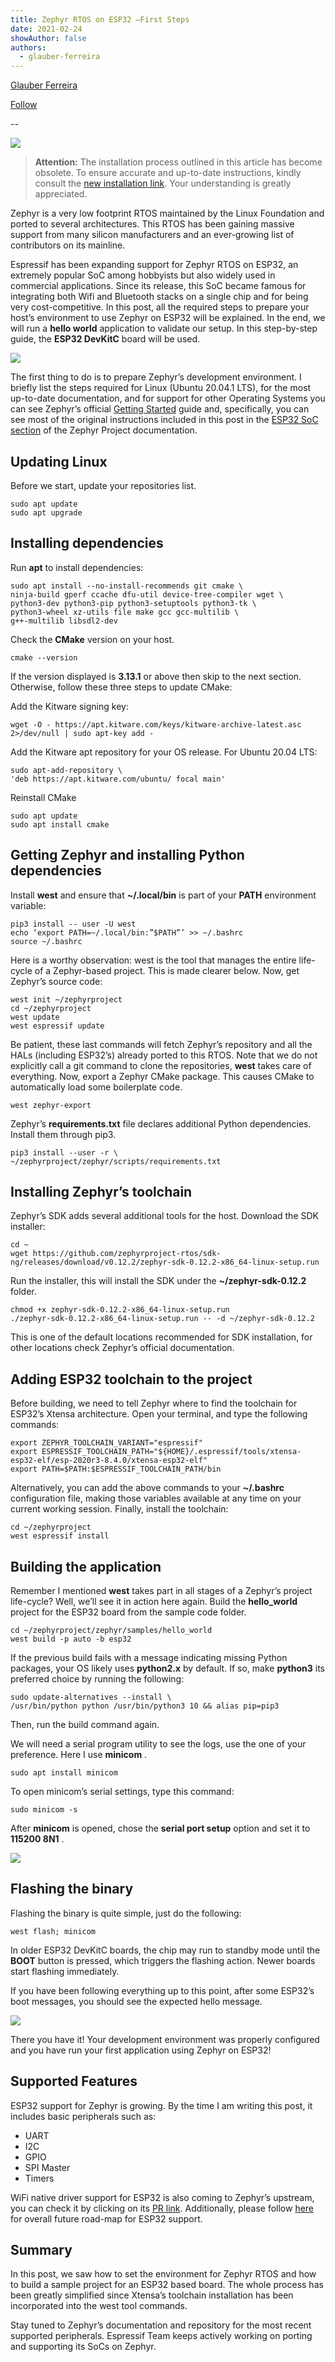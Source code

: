 ```yaml
---
title: Zephyr RTOS on ESP32 —First Steps
date: 2021-02-24
showAuthor: false
authors: 
  - glauber-ferreira
---
```

[Glauber Ferreira](https://medium.com/@glaubermaroto?source=post_page-----2185c0d56250--------------------------------)

[Follow](https://medium.com/m/signin?actionUrl=https%3A%2F%2Fmedium.com%2F_%2Fsubscribe%2Fuser%2Fec6483d82f2b&operation=register&redirect=https%3A%2F%2Fblog.espressif.com%2Fzephyr-rtos-on-esp32-first-steps-2185c0d56250&user=Glauber+Ferreira&userId=ec6483d82f2b&source=post_page-ec6483d82f2b----2185c0d56250---------------------post_header-----------)

--

![](https://miro.medium.com/v2/resize:fit:640/format:webp/0*yyC5ZPSpUSEvVfpN.png)

> __Attention:__  The installation process outlined in this article has become obsolete. To ensure accurate and up-to-date instructions, kindly consult the [new installation link](https://docs.zephyrproject.org/latest/develop/getting_started/index.html). Your understanding is greatly appreciated.

Zephyr is a very low footprint RTOS maintained by the Linux Foundation and ported to several architectures. This RTOS has been gaining massive support from many silicon manufacturers and an ever-growing list of contributors on its mainline.

Espressif has been expanding support for Zephyr RTOS on ESP32, an extremely popular SoC among hobbyists but also widely used in commercial applications. Since its release, this SoC became famous for integrating both Wifi and Bluetooth stacks on a single chip and for being very cost-competitive. In this post, all the required steps to prepare your host’s environment to use Zephyr on ESP32 will be explained. In the end, we will run a __hello world__  application to validate our setup. In this step-by-step guide, the __ESP32 DevKitC__  board will be used.

![](https://miro.medium.com/v2/resize:fit:640/format:webp/1*29MFNYBkDFWU8jQdf-lE7g.png)

The first thing to do is to prepare Zephyr’s development environment. I briefly list the steps required for Linux (Ubuntu 20.04.1 LTS), for the most up-to-date documentation, and for support for other Operating Systems you can see Zephyr’s official [Getting Started](https://docs.zephyrproject.org/latest/getting_started/index.html) guide and, specifically, you can see most of the original instructions included in this post in the [ESP32 SoC section](https://docs.zephyrproject.org/latest/boards/xtensa/esp32/doc/index.html) of the Zephyr Project documentation.

## Updating Linux

Before we start, update your repositories list.

```
sudo apt update
sudo apt upgrade
```

## Installing dependencies

Run __apt__  to install dependencies:

```
sudo apt install --no-install-recommends git cmake \
ninja-build gperf ccache dfu-util device-tree-compiler wget \
python3-dev python3-pip python3-setuptools python3-tk \
python3-wheel xz-utils file make gcc gcc-multilib \
g++-multilib libsdl2-dev
```

Check the __CMake__  version on your host.

```
cmake --version
```

If the version displayed is __3.13.1__  or above then skip to the next section. Otherwise, follow these three steps to update CMake:

Add the Kitware signing key:

```
wget -O - https://apt.kitware.com/keys/kitware-archive-latest.asc 2>/dev/null | sudo apt-key add -
```

Add the Kitware apt repository for your OS release. For Ubuntu 20.04 LTS:

```
sudo apt-add-repository \
'deb https://apt.kitware.com/ubuntu/ focal main'
```

Reinstall CMake

```
sudo apt update
sudo apt install cmake
```

## Getting Zephyr and installing Python dependencies

Install __west__ and ensure that __~/.local/bin__  is part of your __PATH__  environment variable:

```
pip3 install -- user -U west
echo ‘export PATH=~/.local/bin:”$PATH”’ >> ~/.bashrc
source ~/.bashrc
```

Here is a worthy observation: west is the tool that manages the entire life-cycle of a Zephyr-based project. This is made clearer below. Now, get Zephyr’s source code:

```
west init ~/zephyrproject
cd ~/zephyrproject
west update
west espressif update
```

Be patient, these last commands will fetch Zephyr’s repository and all the HALs (including ESP32’s) already ported to this RTOS. Note that we do not explicitly call a git command to clone the repositories, __west__  takes care of everything. Now, export a Zephyr CMake package. This causes CMake to automatically load some boilerplate code.

```
west zephyr-export
```

Zephyr’s __requirements.txt__  file declares additional Python dependencies. Install them through pip3.

```
pip3 install --user -r \
~/zephyrproject/zephyr/scripts/requirements.txt
```

## Installing Zephyr’s toolchain

Zephyr’s SDK adds several additional tools for the host. Download the SDK installer:

```
cd ~
wget https://github.com/zephyrproject-rtos/sdk-ng/releases/download/v0.12.2/zephyr-sdk-0.12.2-x86_64-linux-setup.run
```

Run the installer, this will install the SDK under the __~/zephyr-sdk-0.12.2__  folder.

```
chmod +x zephyr-sdk-0.12.2-x86_64-linux-setup.run
./zephyr-sdk-0.12.2-x86_64-linux-setup.run -- -d ~/zephyr-sdk-0.12.2
```

This is one of the default locations recommended for SDK installation, for other locations check Zephyr’s official documentation.

## Adding ESP32 toolchain to the project

Before building, we need to tell Zephyr where to find the toolchain for ESP32’s Xtensa architecture. Open your terminal, and type the following commands:

```
export ZEPHYR_TOOLCHAIN_VARIANT="espressif"
export ESPRESSIF_TOOLCHAIN_PATH="${HOME}/.espressif/tools/xtensa-esp32-elf/esp-2020r3-8.4.0/xtensa-esp32-elf"
export PATH=$PATH:$ESPRESSIF_TOOLCHAIN_PATH/bin
```

Alternatively, you can add the above commands to your __~/.bashrc__  configuration file, making those variables available at any time on your current working session. Finally, install the toolchain:

```
cd ~/zephyrproject
west espressif install
```

## Building the application

Remember I mentioned __west__  takes part in all stages of a Zephyr’s project life-cycle? Well, we’ll see it in action here again. Build the __hello_world__  project for the ESP32 board from the sample code folder.

```
cd ~/zephyrproject/zephyr/samples/hello_world
west build -p auto -b esp32
```

If the previous build fails with a message indicating missing Python packages, your OS likely uses __python2.x__ by default. If so, make __python3__  its preferred choice by running the following:

```
sudo update-alternatives --install \
/usr/bin/python python /usr/bin/python3 10 && alias pip=pip3
```

Then, run the build command again.

We will need a serial program utility to see the logs, use the one of your preference. Here I use __minicom__ .

```
sudo apt install minicom
```

To open minicom’s serial settings, type this command:

```
sudo minicom -s
```

After __minicom__  is opened, chose the __serial port setup__  option and set it to __115200 8N1__ .

![](https://miro.medium.com/v2/resize:fit:640/format:webp/0*9DGveFzFRn6_QDKt)

## Flashing the binary

Flashing the binary is quite simple, just do the following:

```
west flash; minicom
```

In older ESP32 DevKitC boards, the chip may run to standby mode until the __BOOT__  button is pressed, which triggers the flashing action. Newer boards start flashing immediately.

If you have been following everything up to this point, after some ESP32’s boot messages, you should see the expected hello message.

![](https://miro.medium.com/v2/resize:fit:640/format:webp/0*qr4Vy3H49QFKHaKF)

There you have it! Your development environment was properly configured and you have run your first application using Zephyr on ESP32!

## Supported Features

ESP32 support for Zephyr is growing. By the time I am writing this post, it includes basic peripherals such as:

- UART
- I2C
- GPIO
- SPI Master
- Timers

WiFi native driver support for ESP32 is also coming to Zephyr’s upstream, you can check it by clicking on its [PR link](https://github.com/zephyrproject-rtos/zephyr/pull/32081). Additionally, please follow [here](https://github.com/zephyrproject-rtos/zephyr/issues/29394) for overall future road-map for ESP32 support.

## Summary

In this post, we saw how to set the environment for Zephyr RTOS and how to build a sample project for an ESP32 based board. The whole process has been greatly simplified since Xtensa’s toolchain installation has been incorporated into the west tool commands.

Stay tuned to Zephyr’s documentation and repository for the most recent supported peripherals. Espressif Team keeps actively working on porting and supporting its SoCs on Zephyr.
